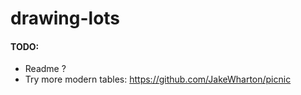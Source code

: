 # drawing-lots

#### TODO:
- Readme ?
- Try more modern tables: https://github.com/JakeWharton/picnic